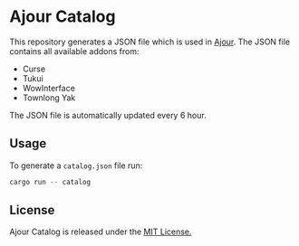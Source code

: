 # Ajour Catalog

This repository generates a JSON file which is used in [Ajour](https://github.com/ajour/ajour/).
The JSON file contains all available addons from:

- Curse
- Tukui
- WowInterface
- Townlong Yak

The JSON file is automatically updated every 6 hour.

## Usage

To generate a `catalog.json` file run:

```rust
cargo run -- catalog
```

## License

Ajour Catalog is released under the [MIT License.](https://github.com/ajour/catalog/blob/main/LICENSE)
